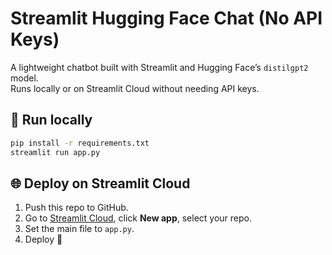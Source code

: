 # Streamlit Hugging Face Chat (No API Keys)

A lightweight chatbot built with Streamlit and Hugging Face’s `distilgpt2` model.  
Runs locally or on Streamlit Cloud without needing API keys.

## 🚀 Run locally
```bash
pip install -r requirements.txt
streamlit run app.py
```

## 🌐 Deploy on Streamlit Cloud
1. Push this repo to GitHub.  
2. Go to [Streamlit Cloud](https://streamlit.io/cloud), click **New app**, select your repo.  
3. Set the main file to `app.py`.  
4. Deploy 🎉
